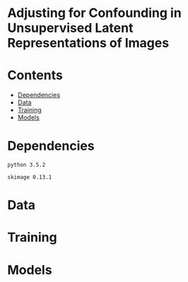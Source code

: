 # Adjusting for Confounding in Unsupervised Latent Representations of Images

# Contents

- [Dependencies](#Dependencies)
- [Data](#Data)
- [Training](#Training)
- [Models](#Models)

# Dependencies

`python 3.5.2`

`skimage 0.13.1`

# Data 

# Training

# Models
